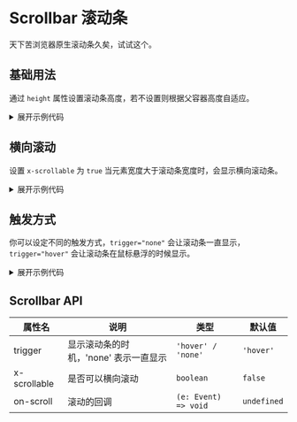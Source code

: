 <script setup>
import Basic from './component/Basic.vue'
import CustomSize from './component/CustomSize.vue'
import Column from './component/Column.vue'
import Size from './component/Size.vue'
</script>

# Scrollbar 滚动条

天下苦浏览器原生滚动条久矣，试试这个。

## 基础用法

通过 `height` 属性设置滚动条高度，若不设置则根据父容器高度自适应。

<div class="example">
 <Basic/>
</div>

<details>
<summary>展开示例代码</summary>

```vue
<
<template>
  <AScrollbar :style="{ height: '400px' }">
    <p v-for="item in 20" :key="item" class="scrollbar-demo-item">{{ item }}</p>
  </AScrollbar>
</template>

<style scoped>
.scrollbar-demo-item {
  display: flex;
  align-items: center;
  justify-content: center;
  height: 50px;
  margin: 10px;
  text-align: center;
  border-radius: 4px;
  background: #007bff0a;
  color: var(--a-primary-color);
}
</style>
```

</details>

## 横向滚动

设置 `x-scrollable` 为 `true` 当元素宽度大于滚动条宽度时，会显示横向滚动条。

<div class="example">
 <Column/>
</div>

<details>
<summary>展开示例代码</summary>

```vue
<template>
  <a-scrollbar x-scrollable>
    <div class="scrollbar-flex-content">
      <p v-for="item in 50" :key="item" class="scrollbar-demo-item">
        {{ item }}
      </p>
    </div>
  </a-scrollbar>
</template>

<style scoped>
.scrollbar-flex-content {
  display: flex;
}

.scrollbar-demo-item {
  flex-shrink: 0;
  display: flex;
  align-items: center;
  justify-content: center;
  width: 100px;
  height: 50px;
  margin: 10px;
  text-align: center;
  border-radius: 4px;
  background: #f53f3f08;
  color: var(--a-error-color);
}
</style>
```

</details>

## 触发方式

你可以设定不同的触发方式，`trigger="none"` 会让滚动条一直显示，`trigger="hover"` 会让滚动条在鼠标悬浮的时候显示。

<div class="example">
 <Size/>
</div>

<details>
<summary>展开示例代码</summary>

```vue
<template>
  <a-scrollbar style="max-height: 320px" trigger="none">
    <article>
      <p>鸡你太美</p>
      <p>菜虚鲲</p>
      <p>迎面走来的你让我如此蠢蠢欲动<br></p>
      <p>这种感觉我从未有<br></p>
      <p>Cause I got a crush on you who you<br></p>
      <p>你是我的我是你的谁<br></p>
      <p>再多一眼看一眼就会爆炸<br></p>
      <p>再近一点靠近点快被融化<br></p>
      <p>想要把你占为己有baby bae<br></p>
      <p>不管走到哪里都会想起的人是你 you you<br></p>
      <p>我应该拿你怎样<br></p>
      <p>uh 所有人都在看着你<br></p>
      <p>我的心总是不安<br></p>
      <p>oh 我现在已病入膏肓<br></p>
      <p>eh eh 难道真的因为你而疯狂吗<br></p>
      <p>我本来不是这种人<br></p>
      <p>因你变成奇怪的人<br></p>
      <p>第一次呀变成这样的我<br></p>
      <p>不管我怎么去否认<br></p>
      <p>鸡你太美 baby 鸡你太美 baby<br></p>
      <p>鸡你实在是太美 baby 鸡你太美 baby<br></p>
      <p>oh eh oh 现在确认地告诉我<br></p>
      <p>oh eh oh 你到底属于谁<br></p>
      <p>oh eh oh 现在确认地告诉我<br></p>
      <p>oh eh oh 你到底属于谁 就是现在告诉我<br></p>
      <p>跟着这节奏 缓缓 make wave<br></p>
      <p>甜蜜的奶油 it"s your birthday cake<br></p>
      <p>男人们的 game call me 你恋人<br></p>
      <p>别被欺骗愉快的 I wanna play<br></p>
      <p>我的脑海每分每秒只为你一人沉醉<br></p>
      <p>最迷人让我神魂颠倒是你身上香水<br></p>
      <p>oh right baby I"m fall in love with you<br></p>
      <p>我的一切你都拿走只要有你就已足够<br></p>
      <p>我到底应该怎样<br></p>
      <p>uh 我心里一直很不安<br></p>
      <p>其他男人们的视线<br></p>
      <p>Oh 全都只看向你的脸<br></p>
      <p>Eh eh 难道真的因为你而疯狂吗<br></p>
      <p>我本来不是这种人<br></p>
      <p>因你变成奇怪的人<br></p>
      <p>第一次呀变成这样的我<br></p>
      <p>不管我怎么去否认<br></p>
      <p>鸡你太美 baby 鸡你太美 baby<br></p>
      <p>鸡你实在是太美 baby 鸡你太美 baby<br></p>
      <p>我愿意把我的全部都给你<br></p>
      <p>我每天在梦里都梦见你还有我闭着眼睛也能看到你<br></p>
      <p>现在开始我只准你看我<br></p>
      <p>I don’t wanna wake up in dream 我只想看你这是真心话<br></p>
      <p>鸡你太美 baby 鸡你太美 baby<br></p>
      <p>鸡你实在是太美 baby 鸡你太美 baby<br></p>
      <p>oh eh oh 现在确认的告诉我<br></p>
      <p>oh eh oh 你到底属于谁<br></p>
      <p>oh eh oh 现在确认的告诉我<br></p>
      <p>oh eh oh 你到底属于谁就是现在告诉我</p>
    </article>
  </a-scrollbar>
</template>

<style scoped>
p{
  text-align: center;
  font-weight: 700;
}
</style>

```

</details>

## Scrollbar API

| 属性名       | 说明                                  | 类型                  | 默认值      |
| ------------ | ------------------------------------- | --------------------- | ----------- |
| trigger      | 显示滚动条的时机，'none' 表示一直显示 | `'hover' / 'none'   ` | `'hover'`   |
| x-scrollable | 是否可以横向滚动                      | `boolean`             | `false`     |
| on-scroll    | 滚动的回调                            | `(e: Event) => void`  | `undefined` |
